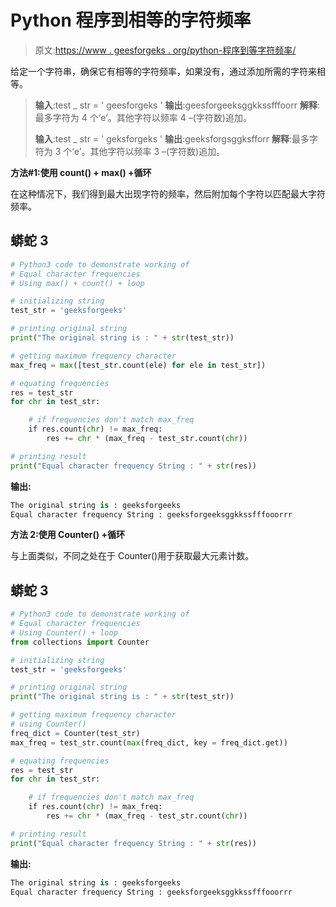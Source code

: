# Python 程序到相等的字符频率

> 原文:[https://www . geesforgeks . org/python-程序到等字符频率/](https://www.geeksforgeeks.org/python-program-to-equal-character-frequencies/)

给定一个字符串，确保它有相等的字符频率，如果没有，通过添加所需的字符来相等。

> **输入**:test _ str = ' geesforgeks '
> **输出**:geesforgeeksggkkssfffoorr
> **解释**:最多字符为 4 个‘e’。其他字符以频率 4 –(字符数)追加。
> 
> **输入**:test _ str = ' geksforgeks '
> **输出**:geeksforgsggksfforr
> **解释**:最多字符为 3 个‘e’。其他字符以频率 3 –(字符数)追加。

**方法#1:使用 count() + max() +循环**

在这种情况下，我们得到最大出现字符的频率，然后附加每个字符以匹配最大字符频率。

## 蟒蛇 3

```py
# Python3 code to demonstrate working of 
# Equal character frequencies
# Using max() + count() + loop

# initializing string
test_str = 'geeksforgeeks'

# printing original string
print("The original string is : " + str(test_str))

# getting maximum frequency character 
max_freq = max([test_str.count(ele) for ele in test_str])

# equating frequencies 
res = test_str
for chr in test_str:

    # if frequencies don't match max_freq
    if res.count(chr) != max_freq:
        res += chr * (max_freq - test_str.count(chr))

# printing result 
print("Equal character frequency String : " + str(res)) 
```

**输出:**

```py
The original string is : geeksforgeeks
Equal character frequency String : geeksforgeeksggkkssfffooorrr
```

**方法 2:使用 Counter() +循环**

与上面类似，不同之处在于 Counter()用于获取最大元素计数。

## 蟒蛇 3

```py
# Python3 code to demonstrate working of 
# Equal character frequencies
# Using Counter() + loop 
from collections import Counter

# initializing string
test_str = 'geeksforgeeks'

# printing original string
print("The original string is : " + str(test_str))

# getting maximum frequency character 
# using Counter()
freq_dict = Counter(test_str) 
max_freq = test_str.count(max(freq_dict, key = freq_dict.get)) 

# equating frequencies 
res = test_str
for chr in test_str:

    # if frequencies don't match max_freq
    if res.count(chr) != max_freq:
        res += chr * (max_freq - test_str.count(chr))

# printing result 
print("Equal character frequency String : " + str(res)) 
```

**输出:**

```py
The original string is : geeksforgeeks
Equal character frequency String : geeksforgeeksggkkssfffooorrr
```